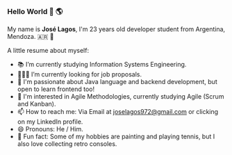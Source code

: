 ### Hello World 👋 🌎


My name is **José Lagos**, I'm 23 years old developer student from Argentina, Mendoza. 🇦🇷 🍇

A little resume about myself:

- 📚 I’m currently studying Information Systems Engineering. 
- 👨🏽‍💻 I’m currently looking for job proposals.
- 👯 I'm passionate about Java language and backend development, but open to learn frontend too!
- 🤝 I'm interested in Agile Methodologies, currently studying Agile (Scrum and Kanban).
- 📫 How to reach me: Via Email at joselagos972@gmail.com or clicking on my LinkedIn profile.
- 😄 Pronouns: He / Him.
- 👀 Fun fact: Some of my hobbies are painting and playing tennis, but I also love collecting retro consoles.


